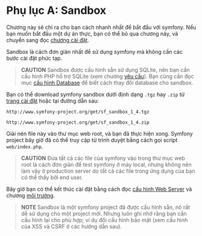 Phụ lục A: Sandbox
==================

Chương này sẽ chỉ ra cho bạn cách nhanh nhất để bắt đầu với symfony. Nếu bạn muốn bắt đầu một dự án thực, bạn có thể bỏ qua chương này, và chuyển sang đọc [chương cài đặt](#chapter_03-Symfony-Installation).

Sandbox là cách đơn giản nhất để sử dụng symfony mà không cần các bước cài đặt phức tạp.

>**CAUTION**
>Sandbox được cấu hình sẵn sử dụng SQLite, nên bạn cần cấu hình PHP hỗ trợ SQLite (xem chương [yêu cầu](#chapter_02-Prerequisites)). Bạn cũng cần đọc mục
>[cấu hình Database](#chapter_05-Project-Setup_sub_configuring_the_database)
>để biết cách thay đổi database cho sandbox.

Bạn có thể download symfony sandbox dưới định dạng `.tgz` hay `.zip` từ [trang cài đặt](http://www.symfony-project.org/installation/1_4) hoặc tại đường dẫn sau:

    http://www.symfony-project.org/get/sf_sandbox_1_4.tgz

    http://www.symfony-project.org/get/sf_sandbox_1_4.zip

Giải nén file này vào thư mục web root, và bạn đã thực hiện xong. Symfony project bây giờ đã có thể truy cập từ trình duyệt bằng cách gọi script `web/index.php`.

>**CAUTION**
>Đưa tất cả các file của symfony vào trong thư mục web root là cách đơn giản để
>test symfony ở máy local, nhưng không nên làm vậy ở
>production server do tất cả các file trong ứng dụng của bạn có thể thấy bởi
>end user.

Bây giờ bạn có thể kết thúc cài đặt bằng cách đọc [cấu hình Web Server](#chapter_06-Web-Server-Configuration)
và chương [môi trường](#chapter_07-Environments).

>**NOTE**
>Sandbox là một symfony project đã được cấu hình sẵn, nó rất
>dễ sử dụng cho một project mới. Nhưng luôn ghi nhớ rằng
>bạn cần cấu hình lại cho phù hợp; ví dụ
>đổi cấu hình bảo mật (xem cấu hình của XSS
>và CSRF ở các hướng dẫn sau).
